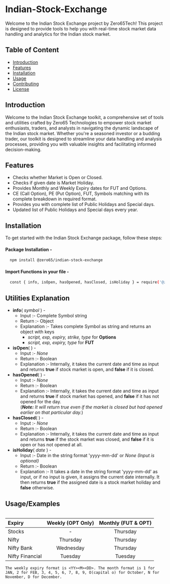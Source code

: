 
# Indian-Stock-Exchange

Welcome to the Indian Stock Exchange project by Zero65Tech! This project is designed to provide tools to help you with real-time stock market data handling and analytics for the Indian stock market.




## Table of Content
- [Introduction](#introduction)
- [Features](#features)
- [Installation](#installation)
- [Usage](#usage)
- [Contributing](#contributing)
- [License](#license)
## Introduction
Welcome to the Indian Stock Exchange toolkit, a comprehensive set of tools and utilities crafted by Zero65 Technologies to empower stock market enthusiasts, traders, and analysts in navigating the dynamic landscape of the Indian stock market. Whether you're a seasoned investor or a budding trader, our toolkit is designed to streamline your data handling and analysis processes, providing you with valuable insights and facilitating informed decision-making.
## Features

- Checks whether Market is Open or Closed.
- Checks if given date is Market Holiday.
- Provides Monthly and Weekly Expiry dates for FUT and Options.
- CE (Call Option), PE (Put Option), FUT,  Symbols matching with its complete breakdown in required format.
- Provides you with complete list of Public Holidays and Special days.
- Updated list of Public Holidays and Special days every year.


## Installation

To get started with the Indian Stock Exchange package, follow these steps:

#### Package Installation -
```bash
  npm install @zero65/indian-stock-exchange
```

#### Import Functions in your file -
```bash
  const { info, isOpen, hasOpened, hasClosed, isHoliday } = require('@zero65/indian-stock-exchange')
``` 
## Utilities Explanation 

- **info**( _symbol_ ) -
    - Input :- Complete Symbol string
    - Return :- Object
    - Explanation :- Takes complete Symbol as string and returns an object with keys  
        - _script, exp, expiry, strike, type_ for **Options** 
        - _script, exp, expiry, type_ for **FUT**
- **isOpen**( ) -
    - Input :- _None_
    - Return :- Boolean
    - Explanation :- Internally, it takes the current date and time as input and returns **true** if stock market is open, and **false** if it is closed.
- **hasOpened**( ) -
    - Input :- _None_
    - Return :- Boolean
    - Explanation :- Internally, it takes the current date and time as input and returns **true** if stock market has opened, and **false** if it has not opened for the day.  
       (**_Note:_** _It will return true even if the market is closed but had opened earlier on that particular day._)
- **hasClosed**( ) -
    - Input :- _None_
    - Return :- Boolean
    - Explanation :- Internally, it takes the current date and time as input and returns **true** if the stock market was closed, and **false** if it is open or has not opened at all.
- **isHoliday**( _date_ ) -
    - Input :- Date in the string format 'yyyy-mm-dd' or _None (Input is optional)_  
    - Return :- Boolean
    - Explanation :- It takes a date in the string format 'yyyy-mm-dd' as input, or if no input is given, it assigns the current date internally. It then returns **true** if the assigned date is a stock market holiday and **false** otherwise.
## Usage/Examples

```javascript
```





| Expiry | Weekly (OPT Only) | Monthly (FUT & OPT) |
|:-|:-:|:-:|
| Stocks | - | Thursday |
| Nifty | Thursday | Thursday |
| Nifty Bank | Wednesday | Thursday |
| Nifty Financial | Tuesday | Tuesday |


    The weekly expiry format is <YY><M><DD>. The month format is 1 for JAN, 2 for FEB, 3, 4, 5, 6, 7, 8, 9, O(capital o) for October, N for November, D for December.
